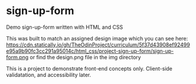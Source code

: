 # sign-up-form
Demo sign-up-form written with HTML and CSS 

This was built to match an assigned design image which you can see here: https://cdn.statically.io/gh/TheOdinProject/curriculum/5f37d43908ef92499e95a9b90fc3cc291a95014c/html_css/project-sign-up-form/sign-up-form.png
or find the design.png file in the img directory

This is a project to demonstrate front-end concepts only. 
Client-side validatation, and accessibility later.

